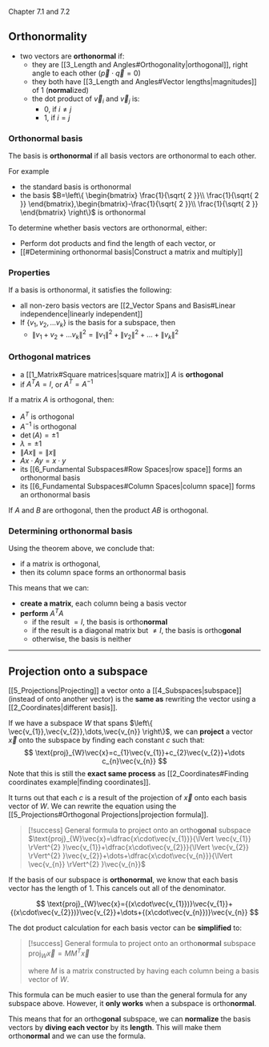 Chapter 7.1 and 7.2


## Orthonormality
- two vectors are **orthonormal** if:
	- they are [[3_Length and Angles#Orthogonality|orthogonal]], right angle to each other ($\vec{p}\cdot   \vec{q}=0$)
	- they both have [[3_Length and Angles#Vector lengths|magnitudes]] of 1 (**normal**ized)
	- the dot product of $\vec{v}_{i}$ and $\vec{v}_{j}$ is:
		- $0$, if $i\neq j$
		- $1$, if $i=j$

### Orthonormal basis
The basis is **orthonormal** if all basis vectors are orthonormal to each other.
 
For example
- the standard basis is orthonormal
- the basis $B=\left\{ \begin{bmatrix} \frac{1}{\sqrt{ 2 }}\\ \frac{1}{\sqrt{ 2 }} \end{bmatrix},\begin{bmatrix}-\frac{1}{\sqrt{ 2 }}\\ \frac{1}{\sqrt{ 2 }} \end{bmatrix} \right\}$ is orthonormal

To determine whether basis vectors are orthonormal, either:
- Perform dot products and find the length of each vector, or
- [[#Determining orthonormal basis|Construct a matrix and multiply]]

### Properties
If a basis is orthonormal, it satisfies the following:
- all non-zero basis vectors are [[2_Vector Spans and Basis#Linear independence|linearly independent]]
- If $\left\{ v_{1},v_{2},\dots v_{k} \right\}$ is the basis for a subspace, then
	- $\lVert v_{1}+v_{2}+\dots v_{k} \rVert^{2}=\lVert v_{1} \rVert^{2}+\lVert v_{2} \rVert^{2}+\dots+\lVert v_{k} \rVert^{2}$


### Orthogonal matrices
- a [[1_Matrix#Square matrices|square matrix]] $A$ is **orthogonal**
- if $A^{T}A^{}=I$, or $A^{T}=A^{-1}$

If a matrix $A$ is orthogonal, then:
- $A^{T}$ is orthogonal
- $A^{-1}$ is orthogonal
- $\det(A)=\pm 1$ 
- $\lambda = \pm 1$
- $\lVert Ax \rVert=\lVert x \rVert$
- $Ax \cdot Ay=x\cdot y$
- its [[6_Fundamental Subspaces#Row Spaces|row space]] forms an orthonormal basis
- its [[6_Fundamental Subspaces#Column Spaces|column space]] forms an orthonormal basis

If $A$ and $B$ are orthogonal, then the product $AB$ is orthogonal.


### Determining orthonormal basis
Using the theorem above, we conclude that:
- if a matrix is orthogonal,
- then its column space forms an orthonormal basis

This means that we can:
- **create a matrix**, each column being a basis vector
- **perform** $A^{T}A$
	- if the result $=I$, the basis is ortho**normal**
	- if the result is a diagonal matrix but $\neq I$, the basis is ortho**gonal**
	- otherwise, the basis is neither


---

## Projection onto a subspace

[[5_Projections|Projecting]] a vector onto a [[4_Subspaces|subspace]] (instead of onto another vector) is the **same as** rewriting the vector using a [[2_Coordinates|different basis]].

If we have a subspace $W$ that spans $\left\{ \vec{v_{1}},\vec{v_{2}},\dots,\vec{v_{n}} \right\}$, we can **project** a vector $\vec{x}$ onto the subspace by finding each constant $c$ such that:
$$
\text{proj}_{W}\vec{x}=c_{1}\vec{v_{1}}+c_{2}\vec{v_{2}}+\dots c_{n}\vec{v_{n}}
$$
Note that this is still the **exact same process** as [[2_Coordinates#Finding coordinates example|finding coordinates]].

It turns out that each $c$ is a result of the projection of $\vec{x}$ onto each basis vector of $W$. We can rewrite the equation using the [[5_Projections#Orthogonal Projections|projection formula]].

> [!success] General formula to project onto an ortho**gonal** subspace
> $\text{proj}_{W}\vec{x}=\dfrac{x\cdot\vec{v_{1}}}{\lVert \vec{v_{1}} \rVert^{2} }\vec{v_{1}}+\dfrac{x\cdot\vec{v_{2}}}{\lVert \vec{v_{2}} \rVert^{2} }\vec{v_{2}}+\dots+\dfrac{x\cdot\vec{v_{n}}}{\lVert \vec{v_{n}} \rVert^{2} }\vec{v_{n}}$

If the basis of our subspace is **orthonormal**, we know that each basis vector has the length of 1. This cancels out all of the denominator.

$$
\text{proj}_{W}\vec{x}={(x\cdot\vec{v_{1}})}\vec{v_{1}}+{(x\cdot\vec{v_{2}})}\vec{v_{2}}+\dots+{(x\cdot\vec{v_{n}})}\vec{v_{n}}
$$

The dot product calculation for each basis vector can be **simplified** to:

> [!success] General formula to project onto an ortho**normal** subspace
> $\text{proj}_{W}\vec{x}=MM^{T}\vec{x}$
> 
> where $M$ is a matrix constructed by having each column being a basis vector of $W$.


This formula can be much easier to use than the general formula for any subspace above. However, it **only works** when a subspace is ortho**normal**.

This means that for an ortho**gonal** subspace, we can **normalize** the basis vectors by **diving each vector** by its **length**. This will make them ortho**normal** and we can use the formula.
